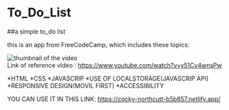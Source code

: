 # To_Do_List
##a simple to_do list

this is an app from FreeCodeCamp, which includes these topics:

![thumbnail of the video](URL "https://img.youtube.com/vi/y51Cv4wnsPw/sddefault.jpg")
<br />
Link of reference video : https://www.youtube.com/watch?v=y51Cv4wnsPw

*HTML
*CSS
*JAVASCRIP
*USE OF LOCALSTORAGE(JAVASCRIP API)
*RESPONSIVE DESIGN(MOVIL FIRST)
*ACCESSIBILITY

YOU CAN USE IT IN THIS LINK: https://cocky-northcutt-b5b857.netlify.app/
